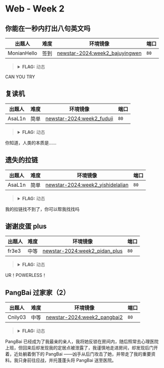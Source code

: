 # Web - Week 2

## 你能在一秒内打出八句英文吗

| 出题人 | 难度 | 环境镜像 | 端口 |
|-----|-----|-----|-----|
| MonianHello | 签到 | [newstar-2024:week2_bajuyingwen](https://hub.docker.com/r/openctf/newstar-2024/tags?name=week2_bajuyingwen) | `80` |

> <details><summary><strong>FLAG:</strong> 动态</summary>
> </details>

CAN YOU TRY

## 复读机

| 出题人 | 难度 | 环境镜像 | 端口 |
|-----|-----|-----|-----|
| AsaL1n | 简单 | [newstar-2024:week2_fuduji](https://hub.docker.com/r/openctf/newstar-2024/tags?name=week2_fuduji) | `80` |

> <details><summary><strong>FLAG:</strong> 动态</summary>
> </details>

你知道，人类的本质是……

## 遗失的拉链

| 出题人 | 难度 | 环境镜像 | 端口 |
|-----|-----|-----|-----|
| AsaL1n | 简单 | [newstar-2024:week2_yishidelalian](https://hub.docker.com/r/openctf/newstar-2024/tags?name=week2_yishidelalian) | `80` |

> <details><summary><strong>FLAG:</strong> 动态</summary>
> </details>

我的拉链找不到了，你可以帮我找找吗

## 谢谢皮蛋 plus

| 出题人 | 难度 | 环境镜像 | 端口 |
|-----|-----|-----|-----|
| fr3e3 | 中等 | [newstar-2024:week2_pidan_plus](https://hub.docker.com/r/openctf/newstar-2024/tags?name=week2_pidan_plus) | `80` |

> <details><summary><strong>FLAG:</strong> 动态</summary>
> </details>

UR！POWERLESS！

## PangBai 过家家（2）

| 出题人 | 难度 | 环境镜像 | 端口 |
|-----|-----|-----|-----|
| Cnily03 | 中等 | [newstar-2024:week2_pangbai2](https://hub.docker.com/r/openctf/newstar-2024/tags?name=week2_pangbai2) | `80` |

> <details><summary><strong>FLAG:</strong> 动态</summary>
> </details>

PangBai 已经成为了我最亲的亲人，我将她反锁在房间内，随后照常去心理医院上班，但回来后却发现我的定居点被泄露了，我谨慎地走进房间，却发现后门开着，近处躺着倒下的 PangBai ——凶手从后门攻击了她，并带走了我的重要资料。我只身前往应战，并托蓬蓬头将 PangBai 送至医院。
